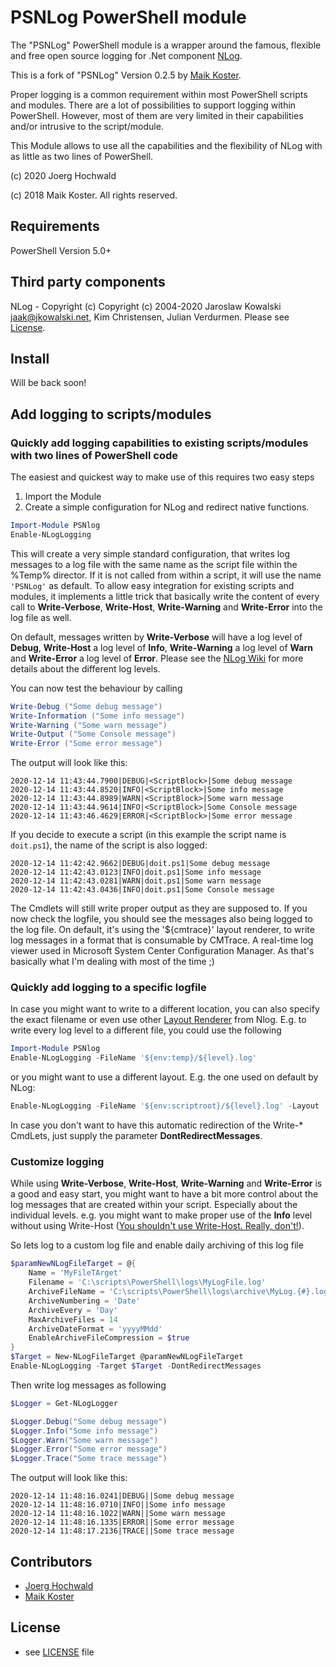 <!--
[![Build status](https://ci.appveyor.com/api/projects/status/rrb6quib6y72qjcg/branch/master?svg=true)](https://ci.appveyor.com/project/MKoster/PSNlog/branch/master) [![PS Gallery](https://img.shields.io/badge/install-PS%20Gallery-blue.svg)](https://www.powershellgallery.com/packages/PSNLog)
-->

# PSNLog PowerShell module

The "PSNLog" PowerShell module is a wrapper around the famous, flexible and free open source logging for .Net component [NLog](http://nlog-project.org/).

This is a fork of "PSNLog" Version 0.2.5 by [Maik Koster](https://github.com/MaikKoster/PSNLog).

Proper logging is a common requirement within most PowerShell scripts and modules. There are a lot of possibilities to support logging within PowerShell. However, most of them are very limited in their capabilities and/or intrusive to the script/module.

This Module allows to use all the capabilities and the flexibility of NLog with as little as two lines of PowerShell.

(c) 2020 Joerg Hochwald

(c) 2018 Maik Koster. All rights reserved.

## Requirements

PowerShell Version 5.0+

## Third party components

NLog - Copyright (c) Copyright (c) 2004-2020 Jaroslaw Kowalski <jaak@jkowalski.net>, Kim Christensen, Julian Verdurmen. Please see [License](https://github.com/NLog/NLog/blob/master/LICENSE.txt).

## Install

Will be back soon!

<!--
### PowerShell Gallery Install (Requires PowerShell v5)

```powershell
Install-Module -Name PSNLog
```

### Manual Install

Download [PSNLog-0.2.5.zip](https://github.com/MaikKoster/PSNLog/releases/download/v0.2.5/PSNLog-0.2.5.zip) and extract the contents into `'C:\Users\[User]\Documents\WindowsPowerShell\Modules\PSNlog'` (you may have to create these directories if they don't exist.). Then run

```powershell
Get-ChildItem 'C:\Users\[User]\Documents\WindowsPowerShell\Modules\PSNLog\' -Recurse | Unblock-File
Import-Module PSNlog
```
-->

## Add logging to scripts/modules

### Quickly add logging capabilities to existing scripts/modules with two lines of PowerShell code

The easiest and quickest way to make use of this requires two easy steps

1. Import the Module
2. Create a simple configuration for NLog and redirect native functions.

```powershell
Import-Module PSNlog
Enable-NLogLogging
```

This will create a very simple standard configuration, that writes log messages to a log file with the same name as the script file within the %Temp% director. If it is not called from within a script, it will use the name `'PSNLog'` as default. To allow easy integration for existing scripts and modules, it implements a little trick that basically write the content of every call to **Write-Verbose**, **Write-Host**, **Write-Warning** and **Write-Error** into the log file as well.

On default, messages written by **Write-Verbose** will have a log level of **Debug**, **Write-Host** a log level of **Info**, **Write-Warning** a log level of **Warn** and **Write-Error** a log level of **Error**. Please see the [NLog Wiki](https://github.com/NLog/NLog/wiki/Configuration-file#log-levels) for more details about the different log levels.

You can now test the behaviour by calling

```powershell
Write-Debug ("Some debug message")
Write-Information ("Some info message")
Write-Warning ("Some warn message")
Write-Output ("Some Console message")
Write-Error ("Some error message")
```

The output will look like this:

```
2020-12-14 11:43:44.7900|DEBUG|<ScriptBlock>|Some debug message
2020-12-14 11:43:44.8520|INFO|<ScriptBlock>|Some info message2020-12-14 11:43:44.8989|WARN|<ScriptBlock>|Some warn message2020-12-14 11:43:44.9614|INFO|<ScriptBlock>|Some Console message2020-12-14 11:43:46.4629|ERROR|<ScriptBlock>|Some error message
```

If you decide to execute a script (in this example the script name is `doit.ps1`), the name of the script is also logged:

```
2020-12-14 11:42:42.9662|DEBUG|doit.ps1|Some debug message2020-12-14 11:42:43.0123|INFO|doit.ps1|Some info message2020-12-14 11:42:43.0281|WARN|doit.ps1|Some warn message2020-12-14 11:42:43.0436|INFO|doit.ps1|Some Console message
```

The Cmdlets will still write proper output as they are supposed to. If you now check the logfile, you should see the messages also being logged to the log file. On default, it's using the '${cmtrace}' layout renderer, to write log messages in a format that is consumable by CMTrace. A real-time log viewer used in Microsoft System Center Configuration Manager. As that's basically what I'm dealing with most of the time ;)

### Quickly add logging to a specific logfile

In case you might want to write to a different location, you can also specify the exact filename or even use other [Layout Renderer](https://github.com/nlog/nlog/wiki/Layout-Renderers) from Nlog. E.g. to write every log level to a different file, you could use the following

```powershell
Import-Module PSNlog
Enable-NLogLogging -FileName '${env:temp}/${level}.log'
```

or you might want to use a different layout. E.g. the one used on default by NLog:

```powershell
Enable-NLogLogging -FileName '${env:scriptroot}/${level}.log' -Layout '${longdate}|${level:uppercase=true}|${logger}|${message}'
```

In case you don't want to have this automatic redirection of the Write-* CmdLets, just supply the parameter **DontRedirectMessages**.

### Customize logging

While using **Write-Verbose**, **Write-Host**, **Write-Warning** and **Write-Error** is a good and easy start, you might want to have a bit more control about the log messages that are created within your script. Especially about the individual levels. e.g. you might want to make proper use of the **Info** level without using Write-Host ([You shouldn't use Write-Host. Really, don't!](http://www.jsnover.com/blog/2013/12/07/write-host-considered-harmful/)).

So lets log to a custom log file and enable daily archiving of this log file

```powershell
$paramNewNLogFileTarget = @{	Name = 'MyFileTArget'	Filename = 'C:\scripts\PowerShell\logs\MyLogFile.log'	ArchiveFileName = 'C:\scripts\PowerShell\logs\archive\MyLog.{#}.log'	ArchiveNumbering = 'Date'	ArchiveEvery = 'Day'	MaxArchiveFiles = 14	ArchiveDateFormat = 'yyyyMMdd'	EnableArchiveFileCompression = $true}$Target = New-NLogFileTarget @paramNewNLogFileTarget
Enable-NLogLogging -Target $Target -DontRedirectMessages
```

Then write log messages as following

```powershell
$Logger = Get-NLogLogger

$Logger.Debug("Some debug message")
$Logger.Info("Some info message")
$Logger.Warn("Some warn message")
$Logger.Error("Some error message")
$Logger.Trace("Some trace message")

```

The output will look like this:

```
2020-12-14 11:48:16.0241|DEBUG||Some debug message2020-12-14 11:48:16.0710|INFO||Some info message2020-12-14 11:48:16.1022|WARN||Some warn message2020-12-14 11:48:16.1335|ERROR||Some error message2020-12-14 11:48:17.2136|TRACE||Some trace message
```

## Contributors

* [Joerg Hochwald](https://github.com/jhochwald)
* [Maik Koster](https://github.com/MaikKoster)

## License

* see [LICENSE](LICENSE.md) file

<!--
## Contact

* Twitter: [@Maik_Koster](https://twitter.com/Maik_Koster)
* Blog: [MaikKoster.com](http://MaikKoster.com/)
-->